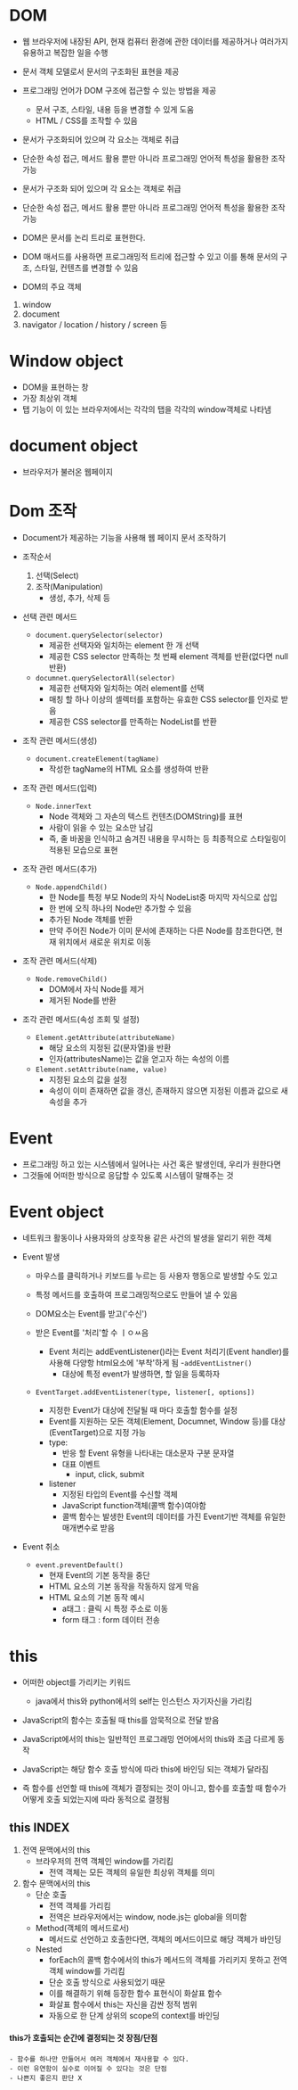 # DOM
- 웹 브라우저에 내장된 API, 현재 컴퓨터 환경에 관한 데이터를 제공하거나 여러가지 유용하고 복잡한 일을 수행
- 문서 객체 모델로서 문서의 구조화된 표현을 제공
- 프로그래밍 언어가 DOM 구조에 접근할 수 있는 방법을 제공
    - 문서 구조, 스타일, 내용 등을 변경할 수 있게 도움
    - HTML / CSS를 조작할 수 있음
    
- 문서가 구조화되어 있으며 각 요소는 객체로 취급
- 단순한 속성 접근, 메서드 활용 뿐만 아니라 프로그래밍 언어적 특성을 활용한 조작 가능
- 문서가 구조화 되어 있으며 각 요소는 객체로 취급
- 단순한 속성 접근, 메서드 활용 뿐만 아니라 프로그래밍 언어적 특성을 활용한 조작 가능
- DOM은 문서를 논리 트리로 표현한다.
- DOM 매서드를 사용하면 프로그래밍적 트리에 접근할 수 있고 이를 통해 문서의 구조, 스타일, 컨텐츠를 변경할 수 있음

- DOM의 주요 객체
1. window
2. document
3. navigator / location / history / screen 등

# Window object

- DOM을 표현하는 창
- 가장 최상위 객체
- 탭 기능이 이 있는 브라우저에서는 각각의 탭을 각각의 window객체로 나타냄

# document object

- 브라우저가 불러온 웹페이지

# Dom 조작

- Document가 제공하는 기능을 사용해 웹 페이지 문서 조작하기
- 조작순서
    1. 선택(Select)
    2. 조작(Manipulation)
        - 생성, 추가, 삭제 등
    
- 선택 관련 메서드
    - ```document.querySelector(selector)```
        - 제공한 선택자와 일치하는 element 한 개 선택
        - 제공한 CSS selector 만족하는 첫 번째 element 객체를 반환(없다면 null 반환)
    - ```documnet.querySelectorAll(selector)```
        - 제공한 선택자와 일치하는 여러 element를 선택
        - 매칭 할 하나 이상의 셀렉터를 포함하는 유효한 CSS selector를 인자로 받음
        - 제공한 CSS selector를 만족하는 NodeList를 반환
    
- 조작 관련 메서드(생성)
    - ```document.createElement(tagName)```
        - 작성한 tagName의 HTML 요소를 생성하여 반환
    
- 조작 관련 메서드(입력)
    - ```Node.innerText```
        - Node 객체와 그 자손의 텍스트 컨텐츠(DOMString)를 표현
        - 사람이 읽을 수 있는 요소만 남김
        - 즉, 줄 바꿈을 인식하고 숨겨진 내용을 무시하는 등 최종적으로 스타일링이 적용된 모습으로 표현
    
- 조작 관련 메서드(추가)
    - ```Node.appendChild()```
        - 한 Node를 특정 부모 Node의 자식 NodeList중 마지막 자식으로 삽입
        - 한 번에 오직 하나의 Node만 추가할 수 있음
        - 추가된 Node 객체를 반환
        - 만약 주어진 Node가 이미 문서에 존재하는 다른 Node를 참조한다면, 현재 위치에서 새로운 위치로 이동
        
- 조작 관련 메서드(삭제)
    - ```Node.removeChild()```
        - DOM에서 자식 Node를 제거
        - 제거된 Node를 반환
    
-  조각 관련 메서드(속성 조회 및 설정)
    - ```Element.getAttribute(attributeName)```
        - 해당 요소의 지정된 값(문자열)을 반환
        - 인자(attributesName)는 값을 얻고자 하는 속성의 이름
    - ```Element.setAttribute(name, value)```
        - 지정된 요소의 값을 설정
        - 속성이 이미 존재하면 값을 갱신, 존재하지 않으면 지정된 이름과 값으로 새 속성을 추가
    
# Event

- 프로그래밍 하고 있는 시스템에서 일어나는 사건 혹은 발생인데, 우리가 원한다면
- 그것들에 어떠한 방식으로 응답할 수 있도록 시스템이 말해주는 것

# Event object
- 네트워크 활동이나 사용자와의 상호작용 같은 사건의 발생을 알리기 위한 객체
- Event 발생
    - 마우스를 클릭하거나 키보드를 누르는 등 사용자 행동으로 발생할 수도 있고
    - 특정 메서드를 호출하여 프로그래밍적으로도 만들어 낼 수 있음
    
    - DOM요소는 Event를 받고('수신')
    - 받은 Event를 '처리'할 수 ㅣㅇㅆ음
        - Event 처리는 addEventListener()라는 Event 처리기(Event handler)를 사용해 다양항 html요소에 '부착'하게 됨
    -```addEventListner()```
          - 대상에 특정 event가 발생하면, 할 일을 등록하자
    - ```EventTarget.addEventListener(type, listener[, options])```
        - 지정한 Event가 대상에 전달될 때 마다 호출할 함수를 설정
        - Event를 지원하는 모든 객체(Element, Documnet, Window 등)를 대상(EventTarget)으로 지정 가능
        - type:
            - 반응 할 Event 유형을 나타내는 대소문자 구분 문자열
            - 대표 이벤트
                - input, click, submit
        - listener
            - 지정된 타입의 Event를 수신할 객체
            - JavaScript function객체(콜백 함수)여야함
            - 콜백 함수는 발생한 Event의 데이터를 가진 Event기반 객체를 유일한 매개변수로 받음
    
- Event 취소
    - ```event.preventDefault()```
        - 현재 Event의 기본 동작을 중단
        - HTML 요소의 기본 동작을 작동하지 않게 막음
        - HTML 요소의 기본 동작 예시
            - a태그 : 클릭 시 특정 주소로 이동
            - form 태그 : form 데이터 전송
    

# this
- 어떠한 object를 가리키는 키워드
    - java에서 this와 python에서의 self는 인스턴스 자기자신을 가리킴
    
- JavaScript의 함수는 호출될 때 this를 암묵적으로 전달 받음
- JavaScript에서의 this는 일반적인 프로그래밍 언어에서의 this와 조금 다르게 동작
- JavaScript는 해당 함수 호출 방식에 따라 this에 바인딩 되는 객체가 달라짐
- 즉 함수를 선언할 때 this에 객체가 결정되는 것이 아니고, 함수를 호출할 때 함수가 어떻게 호출 되었는지에 따라 동적으로 결정됨

## this INDEX
1. 전역 문맥에서의 this
   - 브라우저의 전역 객체인 window를 가리킴
        - 전역 객체는 모든 객체의 유일한 최상위 객체를 의미
2. 함수 문맥에서의 this
    - 단순 호출
      - 전역 객체를 가리킴
      - 전역은 브라우저에서는 window, node.js는 global을 의미함  
    - Method(객체의 메서드로서)
      - 메서드로 선언하고 호출한다면, 객체의 메서드이므로 해당 객체가 바인딩
    - Nested
        - forEach의 콜백 함수에서의 this가 메서드의 객체를 가리키지 못하고 전역 객체 window를 가리킴
        - 단순 호출 방식으로 사용되었기 때문
        - 이를 해결하기 위해 등장한 함수 표현식이 화살표 함수
        - 화살표 함수에서 this는 자신을 감싼 정적 범위
        - 자동으로 한 단계 상위의 scope의 context를 바인딩
    
#### this가 호출되는 순간에 결정되는 것 장점/단점
    - 함수를 하나만 만들어서 여러 객체에서 재사용할 수 있다.
    - 이런 유연함이 실수로 이어질 수 있다는 것은 단점
    - 나쁜지 좋은지 판단 X